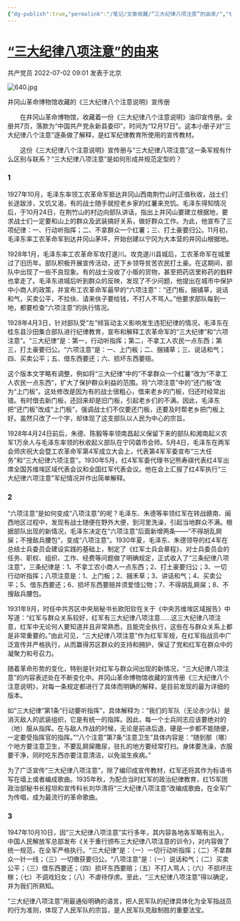 ```yaml
---
{"dg-publish":true,"permalink":"/笔记/文章收藏/“三大纪律八项注意”的由来/","tags":["三大纪律 八项注意 党员"],"noteIcon":"","created":"","updated":""}
---
```



# [“三大纪律八项注意”的由来](https://mp.weixin.qq.com/s/DZwGsKeLrFJDE25Gv8TGMg)

共产党员 2022-07-02 09:01 发表于北京

![640.jpg](https://cdn.jsdelivr.net/gh/dxfeiyun/saveim@main/img/202307111753183.jpg)

井冈山革命博物馆收藏的《三大纪律八个注意说明》宣传册

　　在井冈山革命博物馆，收藏着一份《三大纪律八个注意说明》油印宣传册。全册共7页，落款为“中国共产党永新县委印”，时间为“12月17日”。这本小册子对“三大纪律八个注意”逐条做了解释，是红军纪律教育所使用的宣传教材。

　　这份《三大纪律八个注意说明》宣传册与“三大纪律八项注意”这一条军规有什么区别与联系？“三大纪律八项注意”是如何形成并规范定型的？


### 1

1927年10月，毛泽东率领工农革命军抵达井冈山西南荆竹山时正值秋收，战士们长途跋涉，又饥又渴，有的战士随手就挖老乡家的红薯来充饥。毛泽东得知情况后，于10月24日，在荆竹山的村边向部队讲话，指出上井冈山要建立根据地，要求战士们一定要和山上的群众及武装搞好关系，做好群众工作。为此，他宣布了三项纪律：一、行动听指挥；二、不拿群众一个红薯；三、打土豪要归公。11月初，毛泽东率工农革命军到达井冈山茅坪，开始创建以宁冈为大本营的井冈山根据地。

1928年1月，毛泽东率工农革命军攻打遂川。攻克遂川县城后，工农革命军在城里过了旧历年。部队积极开展宣传活动，还下乡领导贫苦农民打土豪。在这期间，部队中出现了一些不良现象。有的战士没收了小贩的货物，甚至把药店里称药的戥秤也拿走了。毛泽东进城后听到群众的反映，发现了不少问题，他提出在城市中保护中小商人的政策，并宣布工农革命军最早的“六项注意”：“还门板，捆铺草，说话和气，买卖公平，不拉伕、请来伕子要给钱，不打人不骂人。”他要求部队每到一地，都要检查“六项注意”的执行情况。

1928年4月3日，针对部队受“左”倾盲动主义影响发生违犯纪律的情况，毛泽东在桂东县沙田集合部队进行纪律教育，宣布和解释工农革命军的“三大纪律”和“六项注意”。“三大纪律”是：第一，行动听指挥；第二，不拿工人农民一点东西；第三，打土豪要归公。“六项注意”是：一、上门板；二、捆铺草；三、说话和气；四、买卖公平；五、借东西要还；六、损坏东西要赔。

这个版本文字略有调整，例如将“三大纪律”中的“不拿群众一个红薯”改为“不拿工人农民一点东西”，扩大了保护群众利益的范围。将“六项注意”中的“还门板”改为“上门板”。这处修改是因为有的战士很粗心，借来老乡的门板，归还时经常出错。有时借去新门板，还回来却是旧门板，引起老乡们的不满。因此，毛泽东把“还门板”改成“上门板”，强调战士们不仅要还门板，还要及时帮老乡把门板上好。虽然只改了一个字，却体现了这支部队以人民为中心的宗旨。

1928年4月24日前后，朱德、陈毅等率领南昌起义保留下来的部队和湘南起义农军1万余人与毛泽东率领的秋收起义部队在宁冈砻市会师。5月4日，毛泽东在两军会师庆祝大会暨工农革命军第4军成立大会上，代表第4军军委宣布“三大任务”和“三大纪律六项注意”。1930年5月，红4军军委代理书记熊寿祺代表红4军出席全国苏维埃区域代表会议和全国红军代表会议。他在会上汇报了红4军执行“三大纪律六项注意”军纪情况并作出简单解释。


### 2

“六项注意”是如何变成“八项注意”的呢？毛泽东、朱德等率领红军在转战赣南、闽西地区过程中，发现有战士随便在野外大便，到河里洗澡，引起当地群众不满。根据部队出现的新情况，毛泽东决定在“六项注意”后面新增两条——“不得胡乱屙屎；不搜敌兵腰包”，变成“八项注意”。1930年夏，毛泽东、朱德领导的红4军在总结士兵委员会建设实践的基础上，制定了《红军士兵会章程》，对士兵委员会的任务、职权、组织、工作、经费等问题做了明确规定，正式收入了“三条纪律八项注意”，三条纪律是：1、不拿工农小商人一点东西；2、打土豪要归公；3、一切行动听指挥；八项注意是：1、上门板；2、捆禾草；3、讲话和气；4、买卖公平；5、借东西要还；6、损坏东西要赔并须爱惜公物；7、不得胡乱屙屎；8、不搜敌兵腰包。

1931年9月，时任中共苏区中央局秘书长欧阳钦在关于《中央苏维埃区域报告》中写道：“红军与群众关系较好，红军有三大纪律八项注意……这三大纪律八项注意，红军中无论何人要知道并且非常熟悉，且能完全执行，这些在与群众关系上都是非常重要的。”由此可见，“三大纪律八项注意”作为红军军规，在红军指战员中广泛宣传并严格执行，从而赢得苏区群众的支持和拥护，保证了党和红军在群众中的凝聚力和号召力。

随着革命形势的变化，特别是针对红军与群众间出现的新情况，“三大纪律八项注意”的内容表述处在不断变化中。井冈山革命博物馆收藏的宣传册《三大纪律八个注意说明》，对每一条规定都进行了具体而明确的解释，是目前发现的最为详细的版本。

如“三大纪律”第1条“行动要听指挥”，具体解释为：“我们的军队（无论赤少队）是消灭敌人的武装组织，它是有统一的指挥。因此，每一个士兵同志应该要绝对的（地）服从指挥。在与敌人作战的时候，无论是前进后退，硬是一步都不能随便，一定要受指挥官的指挥。”“八个注意”第7条“注意卫生”具体内容是：“随到那（哪）个地方要注意卫生，不要乱屙屎撒尿，驻扎的地方要经常打扫。身体要洗澡，衣服要干净，同时吃东西亦要注意清洁，以免滋生疾病。”

为了广泛宣传“三大纪律八项注意”，除了编印成宣传教材，红军还将其作为标语书写在墙上或者编成歌曲。1935年秋，为配合当时红军的政治纪律教育，红15军团政治部秘书长程坦和宣传科长刘华清将“三大纪律八项注意”改编成歌曲，在全军广为传唱，成为最流行的革命歌曲。

### 3

1947年10月10日，因“三大纪律八项注意”实行多年，其内容各地各军略有出入，中国人民解放军总部发布《关于重行颁布三大纪律八项注意的训令》，对内容做了统一规范，在全军严格执行。“三大纪律”是：（一）一切行动听指挥；（二）不拿群众一针一线；（三）一切缴获要归公。“八项注意”是：（一）说话和气；（二）买卖公平；（三）借东西要还；（四）损坏东西要赔；（五）不打人骂人；（六）不损坏庄稼；（七）不调戏妇女；（八）不虐待俘虏。至此，“三大纪律八项注意”得以确定，并为我们所熟知。

“三大纪律八项注意”用最通俗明确的语言，把人民军队的纪律具体化为全军指战员的行为准则，体现了人民军队的宗旨，是人民军队克敌制胜的重要法宝。

